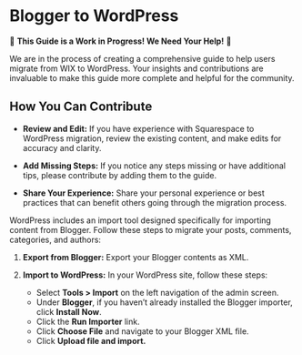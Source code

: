 # Blogger to WordPress

🚧 **This Guide is a Work in Progress! We Need Your Help!** 🚧

We are in the process of creating a comprehensive guide to help users migrate from WIX to WordPress. Your insights and contributions are invaluable to make this guide more complete and helpful for the community.

## How You Can Contribute

- **Review and Edit:** If you have experience with Squarespace to WordPress migration, review the existing content, and make edits for accuracy and clarity.

- **Add Missing Steps:** If you notice any steps missing or have additional tips, please contribute by adding them to the guide.

- **Share Your Experience:** Share your personal experience or best practices that can benefit others going through the migration process.

WordPress includes an import tool designed specifically for importing content from Blogger. Follow these steps to migrate your posts, comments, categories, and authors:

1. **Export from Blogger:**
   Export your Blogger contents as XML.

2. **Import to WordPress:**
   In your WordPress site, follow these steps:
   - Select **Tools > Import** on the left navigation of the admin screen.
   - Under **Blogger**, if you haven’t already installed the Blogger importer, click **Install Now**.
   - Click the **Run Importer** link.
   - Click **Choose File** and navigate to your Blogger XML file.
   - Click **Upload file and import.**
